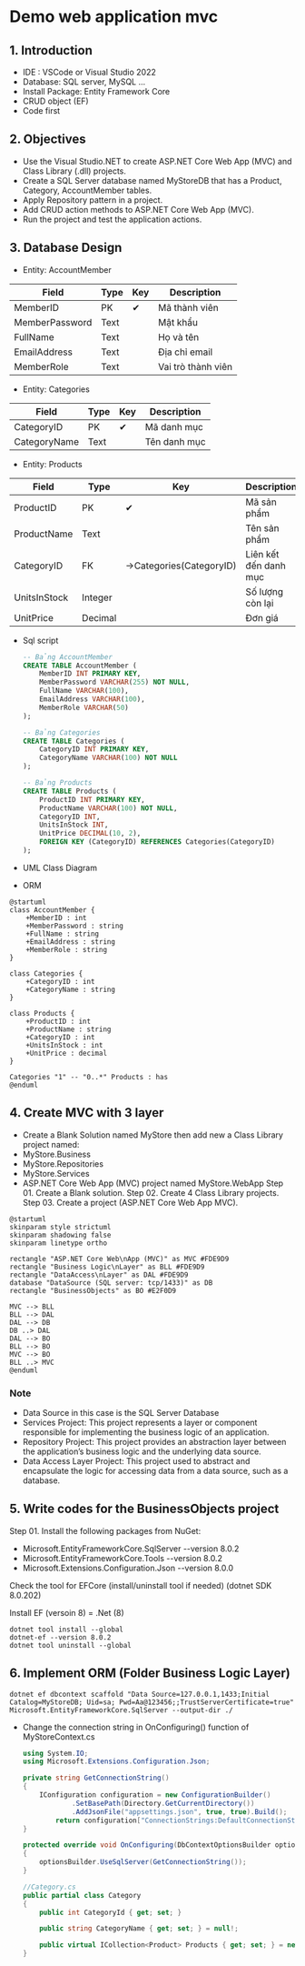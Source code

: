 # Demo web application mvc

## 1. Introduction

- IDE : VSCode or Visual Studio 2022
- Database: SQL server, MySQL ...
- Install Package: Entity Framework Core
- CRUD object (EF)
- Code first
  
## 2. Objectives

- Use the Visual Studio.NET to create ASP.NET Core Web App (MVC) and Class Library (.dll) projects.
- Create a SQL Server database named MyStoreDB that has a Product, Category, AccountMember tables.
- Apply Repository pattern in a project.
- Add CRUD action methods to ASP.NET Core Web App (MVC).
- Run the project and test the application actions.
  
## 3. Database Design

- Entity: AccountMember

| Field          | Type | Key | Description        |
| -------------- | ---- | --- | ------------------ |
| MemberID       | PK   | ✔   | Mã thành viên      |
| MemberPassword | Text |     | Mật khẩu           |
| FullName       | Text |     | Họ và tên          |
| EmailAddress   | Text |     | Địa chỉ email      |
| MemberRole     | Text |     | Vai trò thành viên |

- Entity: Categories

| Field        | Type | Key | Description  |
| ------------ | ---- | --- | ------------ |
| CategoryID   | PK   | ✔   | Mã danh mục  |
| CategoryName | Text |     | Tên danh mục |

- Entity: Products

| Field        | Type    | Key                     | Description           |
| ------------ | ------- | ----------------------- | --------------------- |
| ProductID    | PK      | ✔                       | Mã sản phẩm           |
| ProductName  | Text    |                         | Tên sản phẩm          |
| CategoryID   | FK      | →Categories(CategoryID) | Liên kết đến danh mục |
| UnitsInStock | Integer |                         | Số lượng còn lại      |
| UnitPrice    | Decimal |                         | Đơn giá               |

- Sql script

    ```sql
    -- Bảng AccountMember
    CREATE TABLE AccountMember (
        MemberID INT PRIMARY KEY,
        MemberPassword VARCHAR(255) NOT NULL,
        FullName VARCHAR(100),
        EmailAddress VARCHAR(100),
        MemberRole VARCHAR(50)
    );

    -- Bảng Categories
    CREATE TABLE Categories (
        CategoryID INT PRIMARY KEY,
        CategoryName VARCHAR(100) NOT NULL
    );

    -- Bảng Products
    CREATE TABLE Products (
        ProductID INT PRIMARY KEY,
        ProductName VARCHAR(100) NOT NULL,
        CategoryID INT,
        UnitsInStock INT,
        UnitPrice DECIMAL(10, 2),
        FOREIGN KEY (CategoryID) REFERENCES Categories(CategoryID)
    );
    ```

- UML Class Diagram
- ORM

  
```plantuml
@startuml
class AccountMember {
    +MemberID : int
    +MemberPassword : string
    +FullName : string
    +EmailAddress : string
    +MemberRole : string
}

class Categories {
    +CategoryID : int
    +CategoryName : string
}

class Products {
    +ProductID : int
    +ProductName : string
    +CategoryID : int
    +UnitsInStock : int
    +UnitPrice : decimal
}

Categories "1" -- "0..*" Products : has
@enduml
```

## 4. Create MVC with 3 layer

- Create a Blank Solution named MyStore then add new a Class Library project named:
- MyStore.Business
- MyStore.Repositories
- MyStore.Services
- ASP.NET Core Web App (MVC) project named MyStore.WebApp
Step 01. Create a Blank solution.
Step 02. Create 4 Class Library projects.
Step 03. Create a project (ASP.NET Core Web App MVC).

```plantuml
@startuml
skinparam style strictuml
skinparam shadowing false
skinparam linetype ortho

rectangle "ASP.NET Core Web\nApp (MVC)" as MVC #FDE9D9
rectangle "Business Logic\nLayer" as BLL #FDE9D9
rectangle "DataAccess\nLayer" as DAL #FDE9D9
database "DataSource (SQL server: tcp/1433)" as DB
rectangle "BusinessObjects" as BO #E2F0D9

MVC --> BLL
BLL --> DAL
DAL --> DB
DB ..> DAL
DAL --> BO
BLL --> BO
MVC --> BO
BLL ..> MVC
@enduml
```

### Note

- Data Source in this case is the SQL Server Database
- Services Project: This project represents a layer or component responsible for implementing the business logic of an application.
- Repository Project: This project provides an abstraction layer between the application’s business logic and the underlying data source.
- Data Access Layer Project: This project used to abstract and encapsulate the  logic for accessing data from a data source, such as a database.

## 5. Write codes for the BusinessObjects project

Step 01. Install the following packages from NuGet:

- Microsoft.EntityFrameworkCore.SqlServer --version 8.0.2
- Microsoft.EntityFrameworkCore.Tools --version 8.0.2
- Microsoft.Extensions.Configuration.Json --version 8.0.0

Check the tool for EFCore (install/uninstall tool if needed) (dotnet SDK 8.0.202)

Install EF (versoin 8) = .Net (8)

<!-- markdownlint-disable code-block-style -->
    dotnet tool install --global 
    dotnet-ef --version 8.0.2
    dotnet tool uninstall --global 

<!-- markdownlint-restore -->
## 6. Implement ORM (Folder Business Logic Layer)


<!-- markdownlint-disable code-block-style -->
    dotnet ef dbcontext scaffold "Data Source=127.0.0.1,1433;Initial Catalog=MyStoreDB; Uid=sa; Pwd=Aa@123456;;TrustServerCertificate=true" Microsoft.EntityFrameworkCore.SqlServer --output-dir ./ 
    
<!-- markdownlint-restore -->
- Change the connection string in OnConfiguring() function of MyStoreContext.cs

    ```csharp
    using System.IO;
    using Microsoft.Extensions.Configuration.Json;

    private string GetConnectionString()
    {
        IConfiguration configuration = new ConfigurationBuilder()
                .SetBasePath(Directory.GetCurrentDirectory())
                .AddJsonFile("appsettings.json", true, true).Build();
            return configuration["ConnectionStrings:DefaultConnectionString"];
    }

    protected override void OnConfiguring(DbContextOptionsBuilder optionsBuilder)
    {
        optionsBuilder.UseSqlServer(GetConnectionString());
    }
    ```

    ```csharp
    //Category.cs
    public partial class Category
    {
        public int CategoryId { get; set; }

        public string CategoryName { get; set; } = null!;

        public virtual ICollection<Product> Products { get; set; } = new List<Product>();
    }
    ```
